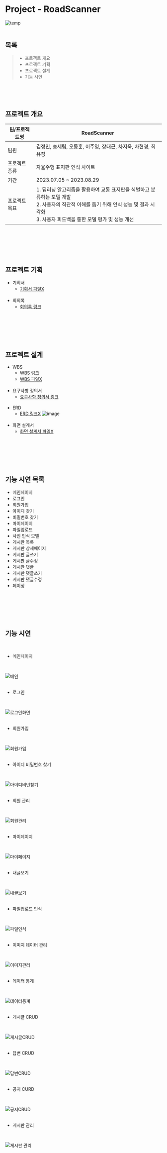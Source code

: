 # Project - RoadScanner
![temp](https://github.com/hykim-king/f1_new/assets/133944035/58d8e9f6-f76a-4b4d-ac05-f49ec2d74b87)
<br/><br/>

## 목록
> * 프로젝트 개요
> * 프로젝트 기획
> * 프로젝트 설계
> * 기능 시연

<br/><br/><br/>

## 프로젝트 개요
|팀/프로젝트명|RoadScanner|
|------|---------|
|팀원|김정민, 송세림, 오동훈, 이주영, 장태근, 차지욱, 차현경, 최유정|
|프로젝트 종류|자율주행 표지판 인식 사이트|
|기간|2023.07.05 ~ 2023.08.29|
|프로젝트 목표|1. 딥러닝 알고리즘을 활용하여 교통 표지판을 식별하고 분류하는 모델 개발<br>2. 사용자의 직관적 이해를 돕기 위해 인식 성능 및 결과 시각화<br>3. 사용자 피드백을 통한 모델 평가 및 성능 개선|

<br/><br/><br/><br/><br/>

## 프로젝트 기획
* 기획서
  * [기획서 파일X](, "기획서 파일X")
<br/><br/>
* 회의록
  * [회의록 링크](https://www.notion.so/47559501780c4ab7b9de468d675a032a?pvs=4, "회의록 링크")

<br/><br/><br/><br/><br/>

## 프로젝트 설계
* WBS
  * [WBS 링크](https://docs.google.com/spreadsheets/d/1cpfKCO8qN1pHOQxYhH9kp7lFHN3XtHpGI-8TpyfH49Y/edit#gid=1288148872, "WBS 링크")
  * [WBS 파일X](, "WBS 파일X")
<br/><br/>
* 요구사항 정의서
  * [요구사항 정의서 링크](https://www.notion.so/99cb4358beac4124a001dd01fe16bb2f?v=95fe5a76e3cb4770adc62192141ca265&pvs=4, "요구사항 정의서 링크")
<br/><br/>
* ERD
  * [ERD 링크X](, "ERD cloud 링크X")
![image](https://github.com/cheezcyj/F1_JAGUP/assets/133944035/9b7faeb3-82eb-44b0-861f-d9f37f94e7be)
<br/><br/>
* 화면 설계서
  * [화면 설계서 파일X](, "화면 설계서 파일X")

<br/><br/><br/><br/><br/>

## 기능 시연 목록
* 메인페이지
* 로그인
* 회원가입
* 아이디 찾기
* 비밀번호 찾기
* 마이페이지
* 파일업로드
* 사진 인식 모델
* 게시판 목록
* 게시판 상세페이지
* 게시판 글쓰기
* 게시판 글수정
* 게시판 댓글
* 게시판 댓글쓰기
* 게시판 댓글수정
* 페이징

<br/><br/><br/><br/><br/>

## 기능 시연
<br/>

* 메인페이지
<br/>

![메인](https://github.com/hykim-king/f1_new/assets/133944035/d9e78da4-732d-4f06-8a29-d00c654763cd)
<br/><br/>

* 로그인
<br/>

![로그인화면](https://github.com/hykim-king/f1_new/assets/133944035/89f20c42-77fd-4d34-b005-f3af94527a5f)
<br/><br/>

* 회원가입
<br/>

![회원가입](https://github.com/hykim-king/f1_new/assets/133944035/29e97f47-98b4-40ee-9d7e-2d86b062fdb0)
<br/><br/>

* 아이디 비밀번호 찾기
<br/>

![아이디비번찾기](https://github.com/hykim-king/f1_new/assets/133944035/16ca6951-bdb2-4eb8-90a8-ec6af4f0e712)
<br/><br/>

* 회원 관리
<br/>

![회원관리](https://github.com/hykim-king/f1_new/assets/133944035/77b32f01-dbfe-4dd6-89ea-cb650d20c935)
<br/><br/>

* 마이페이지
<br/>

![마이페이지](https://github.com/hykim-king/f1_new/assets/133944035/2eedc5e5-cce8-4508-a383-a2267bef2c42)
<br/><br/>

* 내글보기
<br/>

![내글보기](https://github.com/hykim-king/f1_new/assets/133944035/ef9b4560-494d-4b6d-88c8-68f5eef64b85)
<br/><br/>

* 파일업로드 인식
<br/>

![파일인식](https://github.com/hykim-king/f1_new/assets/133944035/82eeb87e-2f1e-4a29-931d-19b978c2b4a0)
<br/><br/>

* 이미지 데이터 관리
<br/>

![이미지관리](https://github.com/hykim-king/f1_new/assets/133944035/819697c8-6c43-4d35-92d4-632500f2a158)
<br/><br/>

* 데이터 통계
<br/>

![데이터통계](https://github.com/hykim-king/f1_new/assets/133944035/8bf4642c-4c30-4ec2-bf97-453a0faa552e)
<br/><br/>

* 게시글 CRUD
<br/>

![게시글CRUD](https://github.com/hykim-king/f1_new/assets/133944035/721ed563-5a68-4f66-9af3-0b1e72394dda)
<br/><br/>

* 답변 CRUD
<br/>

![답변CRUD](https://github.com/hykim-king/f1_new/assets/133944035/bfc906ed-4bb2-47ae-9548-27dc697d0bbc)
<br/><br/>

* 공지 CURD
<br/>

![공지CRUD](https://github.com/hykim-king/f1_new/assets/133944035/efc4c4fc-c11d-4051-a100-9efe3a5b6112)
<br/><br/>

* 게시판 관리
<br/>

![게시판 관리](https://github.com/hykim-king/f1_new/assets/133944035/4f1d5a8e-2be8-4fb6-9a24-fae4dd117afa)
<br/><br/>
